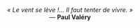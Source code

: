 <p align="center"><em>« Le vent se lève !… Il faut tenter de vivre. »</em><br>— <strong>Paul Valéry</strong></p>
